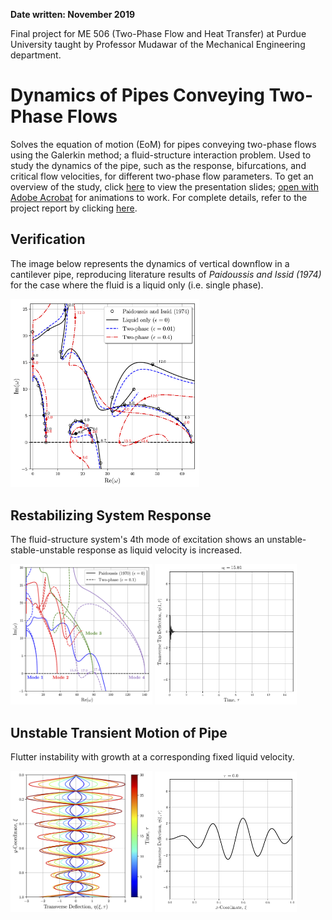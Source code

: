 **Date written: November 2019**

Final project for ME 506 (Two-Phase Flow and Heat Transfer) at Purdue University taught by Professor Mudawar of the Mechanical Engineering department. 

# Dynamics of Pipes Conveying Two-Phase Flows

Solves the equation of motion (EoM) for pipes conveying two-phase flows using the Galerkin method; a fluid-structure interaction problem. Used to study the dynamics of the pipe, such as the response, bifurcations, and critical flow velocities, for different two-phase flow parameters. To get an overview of the study, click [here](https://drive.google.com/file/d/1LuhH4r_Lc8wFsI3muP0FPonwE33kmYJ9/view?usp=sharing) to view the presentation slides; <u>open with Adobe Acrobat</u> for animations to work. For complete details, refer to the project report by clicking [here](https://drive.google.com/file/d/1CcP_OEMLnCqMKXpf3TY-TfBXGQJkcZCj/view?usp=sharing).

## Verification

The image below represents the dynamics of vertical downflow in a cantilever pipe, reproducing literature results of <em>Paidoussis and Issid (1974)</em> for the case where the fluid is a liquid only (i.e. single phase).

<img src="https://raw.githubusercontent.com/jbrillon/Two-Phase-Flow-FSI/master/Figures/argand_pd_comparison.png" width="60%"></img>

## Restabilizing System Response

The fluid-structure system's 4th mode of excitation shows an unstable-stable-unstable response as liquid velocity is increased.

<img src="https://raw.githubusercontent.com/jbrillon/Two-Phase-Flow-FSI/master/Figures/argand_restable_a.png" width="45%"></img>
<img src="https://raw.githubusercontent.com/jbrillon/Two-Phase-Flow-FSI/master/Figures/restable/restabilization.gif" width="45%"></img>

## Unstable Transient Motion of Pipe

Flutter instability with growth at a corresponding fixed liquid velocity.

<img src="https://raw.githubusercontent.com/jbrillon/Two-Phase-Flow-FSI/master/Figures/transient_u1585.png" width="45%"></img>
<img src="https://raw.githubusercontent.com/jbrillon/Two-Phase-Flow-FSI/master/Figures/restable_spaceResponse/restable_spatial_response.gif" width="45%"></img>

